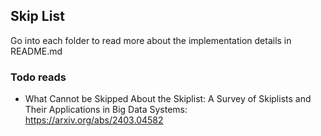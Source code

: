 ## Skip List

Go into each folder to read more about the implementation details in README.md


### Todo reads
- What Cannot be Skipped About the Skiplist: A Survey of Skiplists and Their Applications in Big Data Systems: https://arxiv.org/abs/2403.04582
